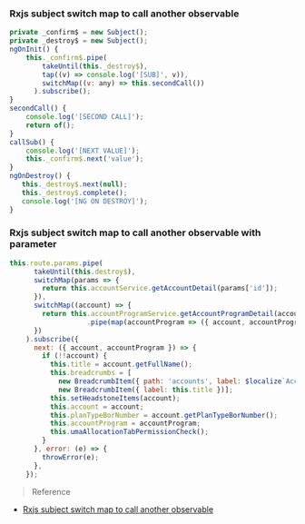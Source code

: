 ### Rxjs subject switch map to call another observable

```javascript
private _confirm$ = new Subject();
private _destroy$ = new Subject();
ngOnInit() {
    this._confirm$.pipe(
        takeUntil(this._destroy$),
        tap((v) => console.log('[SUB]', v)),
        switchMap((v: any) => this.secondCall())
      ).subscribe();
}
secondCall() {
    console.log('[SECOND CALL]');
    return of();
}
callSub() {
    console.log('[NEXT VALUE]');
    this._confirm$.next('value');
}
ngOnDestroy() {
   this._destroy$.next(null);
   this._destroy$.complete();
   console.log('[NG ON DESTROY]');
}
```

### Rxjs subject switch map to call another observable with parameter

```javascript
this.route.params.pipe(
      takeUntil(this.destroy$),
      switchMap(params => {
        return this.accountService.getAccountDetail(params['id']);
      }),
      switchMap((account) => {
        return this.accountProgramService.getAccountProgramDetail(account.accountProgramCode)
                   .pipe(map(accountProgram => ({ account, accountProgram })));
      })
    ).subscribe({
      next: ({ account, accountProgram }) => {
        if (!!account) {
          this.title = account.getFullName();
          this.breadcrumbs = [
            new BreadcrumbItem({ path: 'accounts', label: $localize`Accounts` }),
            new BreadcrumbItem({ label: this.title })];
          this.setHeadstoneItems(account);
          this.account = account;
          this.planTypeBorNumber = account.getPlanTypeBorNumber();
          this.accountProgram = accountProgram;
          this.umaAllocationTabPermissionCheck();
        }
      }, error: (e) => {
        throwError(e);
      },
    });
```

> Reference
- [Rxjs subject switch map to call another observable](https://stackoverflow.com/questions/70196361/rxjs-subject-switch-map-to-call-another-observable)
